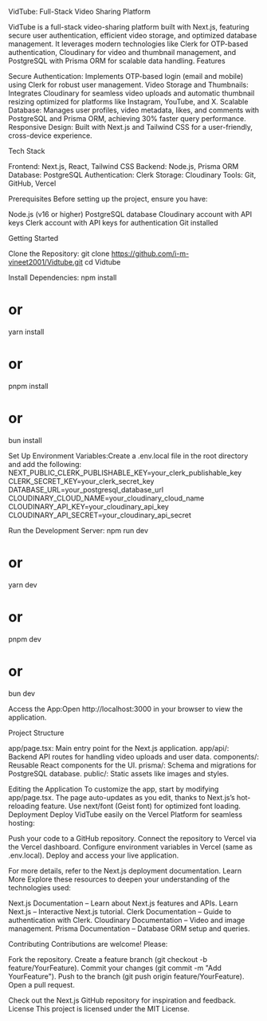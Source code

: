 VidTube: Full-Stack Video Sharing Platform

VidTube is a full-stack video-sharing platform built with Next.js, featuring secure user authentication, efficient video storage, and optimized database management. It leverages modern technologies like Clerk for OTP-based authentication, Cloudinary for video and thumbnail management, and PostgreSQL with Prisma ORM for scalable data handling.
Features

Secure Authentication: Implements OTP-based login (email and mobile) using Clerk for robust user management.
Video Storage and Thumbnails: Integrates Cloudinary for seamless video uploads and automatic thumbnail resizing optimized for platforms like Instagram, YouTube, and X.
Scalable Database: Manages user profiles, video metadata, likes, and comments with PostgreSQL and Prisma ORM, achieving 30% faster query performance.
Responsive Design: Built with Next.js and Tailwind CSS for a user-friendly, cross-device experience.

Tech Stack

Frontend: Next.js, React, Tailwind CSS
Backend: Node.js, Prisma ORM
Database: PostgreSQL
Authentication: Clerk
Storage: Cloudinary
Tools: Git, GitHub, Vercel

Prerequisites
Before setting up the project, ensure you have:

Node.js (v16 or higher)
PostgreSQL database
Cloudinary account with API keys
Clerk account with API keys for authentication
Git installed

Getting Started

Clone the Repository:
git clone https://github.com/i-m-vineet2001/Vidtube.git
cd Vidtube


Install Dependencies:
npm install
# or
yarn install
# or
pnpm install
# or
bun install


Set Up Environment Variables:Create a .env.local file in the root directory and add the following:
NEXT_PUBLIC_CLERK_PUBLISHABLE_KEY=your_clerk_publishable_key
CLERK_SECRET_KEY=your_clerk_secret_key
DATABASE_URL=your_postgresql_database_url
CLOUDINARY_CLOUD_NAME=your_cloudinary_cloud_name
CLOUDINARY_API_KEY=your_cloudinary_api_key
CLOUDINARY_API_SECRET=your_cloudinary_api_secret


Run the Development Server:
npm run dev
# or
yarn dev
# or
pnpm dev
# or
bun dev


Access the App:Open http://localhost:3000 in your browser to view the application.


Project Structure

app/page.tsx: Main entry point for the Next.js application.
app/api/: Backend API routes for handling video uploads and user data.
components/: Reusable React components for the UI.
prisma/: Schema and migrations for PostgreSQL database.
public/: Static assets like images and styles.

Editing the Application
To customize the app, start by modifying app/page.tsx. The page auto-updates as you edit, thanks to Next.js’s hot-reloading feature. Use next/font (Geist font) for optimized font loading.
Deployment
Deploy VidTube easily on the Vercel Platform for seamless hosting:

Push your code to a GitHub repository.
Connect the repository to Vercel via the Vercel dashboard.
Configure environment variables in Vercel (same as .env.local).
Deploy and access your live application.

For more details, refer to the Next.js deployment documentation.
Learn More
Explore these resources to deepen your understanding of the technologies used:

Next.js Documentation – Learn about Next.js features and APIs.
Learn Next.js – Interactive Next.js tutorial.
Clerk Documentation – Guide to authentication with Clerk.
Cloudinary Documentation – Video and image management.
Prisma Documentation – Database ORM setup and queries.

Contributing
Contributions are welcome! Please:

Fork the repository.
Create a feature branch (git checkout -b feature/YourFeature).
Commit your changes (git commit -m "Add YourFeature").
Push to the branch (git push origin feature/YourFeature).
Open a pull request.

Check out the Next.js GitHub repository for inspiration and feedback.
License
This project is licensed under the MIT License.